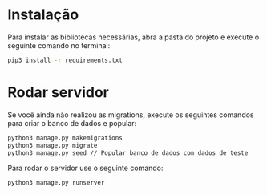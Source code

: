# Instalação
Para instalar as bibliotecas necessárias, abra a pasta do projeto e execute o seguinte comando no terminal:

```sh
pip3 install -r requirements.txt
```

# Rodar servidor
Se você ainda não realizou as migrations, execute os seguintes comandos para criar o banco de dados e popular:
```sh
python3 manage.py makemigrations
python3 manage.py migrate
python3 manage.py seed // Popular banco de dados com dados de teste
```

Para rodar o servidor use o seguinte comando:
```sh
python3 manage.py runserver
```
